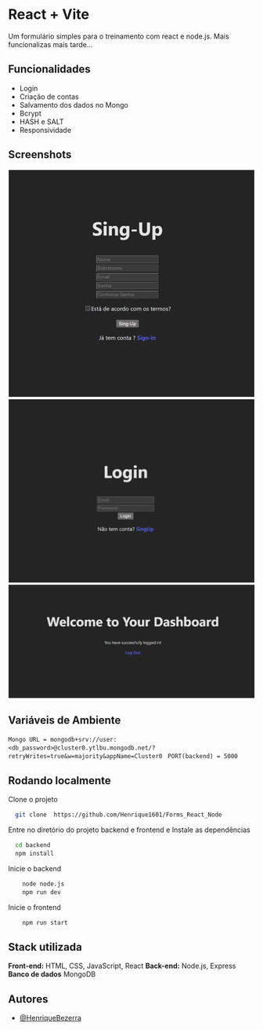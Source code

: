 # React + Vite
Um formulário simples para o treinamento com react e node.js.
Mais funcionalizas mais tarde...

## Funcionalidades

- Login
- Criação de contas
- Salvamento dos dados no Mongo
- Bcrypt
- HASH e SALT 
- Responsividade
  
## Screenshots
![App Screnshot](./frontend/forms/img/singup.png)
![App Screnshot](./frontend/forms/img/login.png)
![App Screnshot](./frontend/forms/img/dashboard.png)

## Variáveis de Ambiente
`Mongo URL = mongodb+srv://user:<db_password>@cluster0.ytlbu.mongodb.net/?retryWrites=true&w=majority&appName=Cluster0 `
`PORT(backend) = 5000`

## Rodando localmente
Clone o projeto

```bash
  git clone  https://github.com/Henrique1601/Forms_React_Node
```

Entre no diretório do projeto backend e frontend e Instale as dependências
```bash
  cd backend 
  npm install
```

Inicie o backend
```bash
    node node.js
    npm run dev
```

Inicie o frontend
```bash
    npm run start
```

## Stack utilizada

**Front-end:** HTML, CSS, JavaScript, React 
**Back-end:** Node.js, Express 
**Banco de dados** MongoDB


## Autores

- [@HenriqueBezerra](https://github.com/Henrique1601)